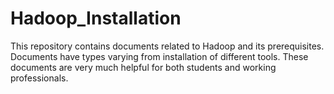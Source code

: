 # Hadoop_Installation
This repository contains documents related to Hadoop and its prerequisites. 
Documents have types varying from installation of different tools. 
These documents are very much helpful for both students and working professionals.

